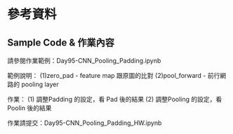 # 參考資料
## Sample Code & 作業內容
請參閱作業範例：Day95-CNN_Pooling_Padding.ipynb

範例說明：
(1)zero_pad - feature map 跟原圖的比對
(2)pool_forward - 前行網路的 pooling layer

作業：
(1) 調整Padding 的設定，看 Pad 後的結果
(2) 調整Pooling 的設定，看 Poolin 後的結果

作業請提交：Day95-CNN_Pooling_Padding_HW.ipynb

